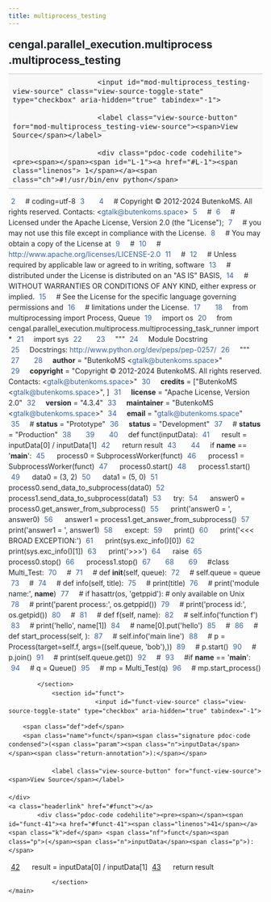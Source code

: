 ```yaml
---
title: multiprocess_testing
---
```


<div>
    <main class="pdoc">
            <section class="module-info">
                    <h1 class="modulename">
cengal<wbr>.parallel_execution<wbr>.multiprocess<wbr>.multiprocess_testing    </h1>

                
                        <input id="mod-multiprocess_testing-view-source" class="view-source-toggle-state" type="checkbox" aria-hidden="true" tabindex="-1">

                        <label class="view-source-button" for="mod-multiprocess_testing-view-source"><span>View Source</span></label>

                        <div class="pdoc-code codehilite"><pre><span></span><span id="L-1"><a href="#L-1"><span class="linenos"> 1</span></a><span class="ch">#!/usr/bin/env python</span>
</span><span id="L-2"><a href="#L-2"><span class="linenos"> 2</span></a><span class="c1"># coding=utf-8</span>
</span><span id="L-3"><a href="#L-3"><span class="linenos"> 3</span></a>
</span><span id="L-4"><a href="#L-4"><span class="linenos"> 4</span></a><span class="c1"># Copyright © 2012-2024 ButenkoMS. All rights reserved. Contacts: &lt;gtalk@butenkoms.space&gt;</span>
</span><span id="L-5"><a href="#L-5"><span class="linenos"> 5</span></a><span class="c1"># </span>
</span><span id="L-6"><a href="#L-6"><span class="linenos"> 6</span></a><span class="c1"># Licensed under the Apache License, Version 2.0 (the &quot;License&quot;);</span>
</span><span id="L-7"><a href="#L-7"><span class="linenos"> 7</span></a><span class="c1"># you may not use this file except in compliance with the License.</span>
</span><span id="L-8"><a href="#L-8"><span class="linenos"> 8</span></a><span class="c1"># You may obtain a copy of the License at</span>
</span><span id="L-9"><a href="#L-9"><span class="linenos"> 9</span></a><span class="c1"># </span>
</span><span id="L-10"><a href="#L-10"><span class="linenos">10</span></a><span class="c1">#     http://www.apache.org/licenses/LICENSE-2.0</span>
</span><span id="L-11"><a href="#L-11"><span class="linenos">11</span></a><span class="c1"># </span>
</span><span id="L-12"><a href="#L-12"><span class="linenos">12</span></a><span class="c1"># Unless required by applicable law or agreed to in writing, software</span>
</span><span id="L-13"><a href="#L-13"><span class="linenos">13</span></a><span class="c1"># distributed under the License is distributed on an &quot;AS IS&quot; BASIS,</span>
</span><span id="L-14"><a href="#L-14"><span class="linenos">14</span></a><span class="c1"># WITHOUT WARRANTIES OR CONDITIONS OF ANY KIND, either express or implied.</span>
</span><span id="L-15"><a href="#L-15"><span class="linenos">15</span></a><span class="c1"># See the License for the specific language governing permissions and</span>
</span><span id="L-16"><a href="#L-16"><span class="linenos">16</span></a><span class="c1"># limitations under the License.</span>
</span><span id="L-17"><a href="#L-17"><span class="linenos">17</span></a>
</span><span id="L-18"><a href="#L-18"><span class="linenos">18</span></a><span class="kn">from</span> <span class="nn">multiprocessing</span> <span class="kn">import</span> <span class="n">Process</span><span class="p">,</span> <span class="n">Queue</span>
</span><span id="L-19"><a href="#L-19"><span class="linenos">19</span></a><span class="kn">import</span> <span class="nn">os</span>
</span><span id="L-20"><a href="#L-20"><span class="linenos">20</span></a><span class="kn">from</span> <span class="nn">cengal.parallel_execution.multiprocess.multiprocessing_task_runner</span> <span class="kn">import</span> <span class="o">*</span>
</span><span id="L-21"><a href="#L-21"><span class="linenos">21</span></a><span class="kn">import</span> <span class="nn">sys</span>
</span><span id="L-22"><a href="#L-22"><span class="linenos">22</span></a>
</span><span id="L-23"><a href="#L-23"><span class="linenos">23</span></a><span class="sd">&quot;&quot;&quot;</span>
</span><span id="L-24"><a href="#L-24"><span class="linenos">24</span></a><span class="sd">Module Docstring</span>
</span><span id="L-25"><a href="#L-25"><span class="linenos">25</span></a><span class="sd">Docstrings: http://www.python.org/dev/peps/pep-0257/</span>
</span><span id="L-26"><a href="#L-26"><span class="linenos">26</span></a><span class="sd">&quot;&quot;&quot;</span>
</span><span id="L-27"><a href="#L-27"><span class="linenos">27</span></a>
</span><span id="L-28"><a href="#L-28"><span class="linenos">28</span></a><span class="n">__author__</span> <span class="o">=</span> <span class="s2">&quot;ButenkoMS &lt;gtalk@butenkoms.space&gt;&quot;</span>
</span><span id="L-29"><a href="#L-29"><span class="linenos">29</span></a><span class="n">__copyright__</span> <span class="o">=</span> <span class="s2">&quot;Copyright © 2012-2024 ButenkoMS. All rights reserved. Contacts: &lt;gtalk@butenkoms.space&gt;&quot;</span>
</span><span id="L-30"><a href="#L-30"><span class="linenos">30</span></a><span class="n">__credits__</span> <span class="o">=</span> <span class="p">[</span><span class="s2">&quot;ButenkoMS &lt;gtalk@butenkoms.space&gt;&quot;</span><span class="p">,</span> <span class="p">]</span>
</span><span id="L-31"><a href="#L-31"><span class="linenos">31</span></a><span class="n">__license__</span> <span class="o">=</span> <span class="s2">&quot;Apache License, Version 2.0&quot;</span>
</span><span id="L-32"><a href="#L-32"><span class="linenos">32</span></a><span class="n">__version__</span> <span class="o">=</span> <span class="s2">&quot;4.3.4&quot;</span>
</span><span id="L-33"><a href="#L-33"><span class="linenos">33</span></a><span class="n">__maintainer__</span> <span class="o">=</span> <span class="s2">&quot;ButenkoMS &lt;gtalk@butenkoms.space&gt;&quot;</span>
</span><span id="L-34"><a href="#L-34"><span class="linenos">34</span></a><span class="n">__email__</span> <span class="o">=</span> <span class="s2">&quot;gtalk@butenkoms.space&quot;</span>
</span><span id="L-35"><a href="#L-35"><span class="linenos">35</span></a><span class="c1"># __status__ = &quot;Prototype&quot;</span>
</span><span id="L-36"><a href="#L-36"><span class="linenos">36</span></a><span class="n">__status__</span> <span class="o">=</span> <span class="s2">&quot;Development&quot;</span>
</span><span id="L-37"><a href="#L-37"><span class="linenos">37</span></a><span class="c1"># __status__ = &quot;Production&quot;</span>
</span><span id="L-38"><a href="#L-38"><span class="linenos">38</span></a>
</span><span id="L-39"><a href="#L-39"><span class="linenos">39</span></a>
</span><span id="L-40"><a href="#L-40"><span class="linenos">40</span></a><span class="k">def</span> <span class="nf">funct</span><span class="p">(</span><span class="n">inputData</span><span class="p">):</span>
</span><span id="L-41"><a href="#L-41"><span class="linenos">41</span></a>    <span class="n">result</span> <span class="o">=</span> <span class="n">inputData</span><span class="p">[</span><span class="mi">0</span><span class="p">]</span> <span class="o">/</span> <span class="n">inputData</span><span class="p">[</span><span class="mi">1</span><span class="p">]</span>
</span><span id="L-42"><a href="#L-42"><span class="linenos">42</span></a>    <span class="k">return</span> <span class="n">result</span>
</span><span id="L-43"><a href="#L-43"><span class="linenos">43</span></a>
</span><span id="L-44"><a href="#L-44"><span class="linenos">44</span></a><span class="k">if</span> <span class="vm">__name__</span> <span class="o">==</span> <span class="s1">&#39;__main__&#39;</span><span class="p">:</span>
</span><span id="L-45"><a href="#L-45"><span class="linenos">45</span></a>    <span class="n">process0</span> <span class="o">=</span> <span class="n">SubprocessWorker</span><span class="p">(</span><span class="n">funct</span><span class="p">)</span>
</span><span id="L-46"><a href="#L-46"><span class="linenos">46</span></a>    <span class="n">process1</span> <span class="o">=</span> <span class="n">SubprocessWorker</span><span class="p">(</span><span class="n">funct</span><span class="p">)</span>
</span><span id="L-47"><a href="#L-47"><span class="linenos">47</span></a>    <span class="n">process0</span><span class="o">.</span><span class="n">start</span><span class="p">()</span>
</span><span id="L-48"><a href="#L-48"><span class="linenos">48</span></a>    <span class="n">process1</span><span class="o">.</span><span class="n">start</span><span class="p">()</span>
</span><span id="L-49"><a href="#L-49"><span class="linenos">49</span></a>    <span class="n">data0</span> <span class="o">=</span> <span class="p">(</span><span class="mi">3</span><span class="p">,</span> <span class="mi">2</span><span class="p">)</span>
</span><span id="L-50"><a href="#L-50"><span class="linenos">50</span></a>    <span class="n">data1</span> <span class="o">=</span> <span class="p">(</span><span class="mi">5</span><span class="p">,</span> <span class="mi">0</span><span class="p">)</span>
</span><span id="L-51"><a href="#L-51"><span class="linenos">51</span></a>    <span class="n">process0</span><span class="o">.</span><span class="n">send_data_to_subprocess</span><span class="p">(</span><span class="n">data0</span><span class="p">)</span>
</span><span id="L-52"><a href="#L-52"><span class="linenos">52</span></a>    <span class="n">process1</span><span class="o">.</span><span class="n">send_data_to_subprocess</span><span class="p">(</span><span class="n">data1</span><span class="p">)</span>
</span><span id="L-53"><a href="#L-53"><span class="linenos">53</span></a>    <span class="k">try</span><span class="p">:</span>
</span><span id="L-54"><a href="#L-54"><span class="linenos">54</span></a>        <span class="n">answer0</span> <span class="o">=</span> <span class="n">process0</span><span class="o">.</span><span class="n">get_answer_from_subprocess</span><span class="p">()</span>
</span><span id="L-55"><a href="#L-55"><span class="linenos">55</span></a>        <span class="nb">print</span><span class="p">(</span><span class="s1">&#39;answer0 = &#39;</span><span class="p">,</span> <span class="n">answer0</span><span class="p">)</span>
</span><span id="L-56"><a href="#L-56"><span class="linenos">56</span></a>        <span class="n">answer1</span> <span class="o">=</span> <span class="n">process1</span><span class="o">.</span><span class="n">get_answer_from_subprocess</span><span class="p">()</span>
</span><span id="L-57"><a href="#L-57"><span class="linenos">57</span></a>        <span class="nb">print</span><span class="p">(</span><span class="s1">&#39;answer1 = &#39;</span><span class="p">,</span> <span class="n">answer1</span><span class="p">)</span>
</span><span id="L-58"><a href="#L-58"><span class="linenos">58</span></a>    <span class="k">except</span><span class="p">:</span>
</span><span id="L-59"><a href="#L-59"><span class="linenos">59</span></a>        <span class="nb">print</span><span class="p">()</span>
</span><span id="L-60"><a href="#L-60"><span class="linenos">60</span></a>        <span class="nb">print</span><span class="p">(</span><span class="s1">&#39;&lt;&lt;&lt; BROAD EXCEPTION:&#39;</span><span class="p">)</span>
</span><span id="L-61"><a href="#L-61"><span class="linenos">61</span></a>        <span class="nb">print</span><span class="p">(</span><span class="n">sys</span><span class="o">.</span><span class="n">exc_info</span><span class="p">()[</span><span class="mi">0</span><span class="p">])</span>
</span><span id="L-62"><a href="#L-62"><span class="linenos">62</span></a>        <span class="nb">print</span><span class="p">(</span><span class="n">sys</span><span class="o">.</span><span class="n">exc_info</span><span class="p">()[</span><span class="mi">1</span><span class="p">])</span>
</span><span id="L-63"><a href="#L-63"><span class="linenos">63</span></a>        <span class="nb">print</span><span class="p">(</span><span class="s1">&#39;&gt;&gt;&gt;&#39;</span><span class="p">)</span>
</span><span id="L-64"><a href="#L-64"><span class="linenos">64</span></a>        <span class="k">raise</span>
</span><span id="L-65"><a href="#L-65"><span class="linenos">65</span></a>    <span class="n">process0</span><span class="o">.</span><span class="n">stop</span><span class="p">()</span>
</span><span id="L-66"><a href="#L-66"><span class="linenos">66</span></a>    <span class="n">process1</span><span class="o">.</span><span class="n">stop</span><span class="p">()</span>
</span><span id="L-67"><a href="#L-67"><span class="linenos">67</span></a>
</span><span id="L-68"><a href="#L-68"><span class="linenos">68</span></a>
</span><span id="L-69"><a href="#L-69"><span class="linenos">69</span></a><span class="c1">#class Multi_Test:</span>
</span><span id="L-70"><a href="#L-70"><span class="linenos">70</span></a><span class="c1">#</span>
</span><span id="L-71"><a href="#L-71"><span class="linenos">71</span></a><span class="c1">#    def __init__(self, queue):</span>
</span><span id="L-72"><a href="#L-72"><span class="linenos">72</span></a><span class="c1">#        self.queue = queue</span>
</span><span id="L-73"><a href="#L-73"><span class="linenos">73</span></a><span class="c1">#</span>
</span><span id="L-74"><a href="#L-74"><span class="linenos">74</span></a><span class="c1">#    def info(self, title):</span>
</span><span id="L-75"><a href="#L-75"><span class="linenos">75</span></a><span class="c1">#        print(title)</span>
</span><span id="L-76"><a href="#L-76"><span class="linenos">76</span></a><span class="c1">#        print(&#39;module name:&#39;, __name__)</span>
</span><span id="L-77"><a href="#L-77"><span class="linenos">77</span></a><span class="c1">#        if hasattr(os, &#39;getppid&#39;):  # only available on Unix</span>
</span><span id="L-78"><a href="#L-78"><span class="linenos">78</span></a><span class="c1">#            print(&#39;parent process:&#39;, os.getppid())</span>
</span><span id="L-79"><a href="#L-79"><span class="linenos">79</span></a><span class="c1">#        print(&#39;process id:&#39;, os.getpid())</span>
</span><span id="L-80"><a href="#L-80"><span class="linenos">80</span></a><span class="c1">#</span>
</span><span id="L-81"><a href="#L-81"><span class="linenos">81</span></a><span class="c1">#    def f(self, name):</span>
</span><span id="L-82"><a href="#L-82"><span class="linenos">82</span></a><span class="c1">#        self.info(&#39;function f&#39;)</span>
</span><span id="L-83"><a href="#L-83"><span class="linenos">83</span></a><span class="c1">#        print(&#39;hello&#39;, name[1])</span>
</span><span id="L-84"><a href="#L-84"><span class="linenos">84</span></a><span class="c1">#        name[0].put(&#39;hello&#39;)</span>
</span><span id="L-85"><a href="#L-85"><span class="linenos">85</span></a><span class="c1">#</span>
</span><span id="L-86"><a href="#L-86"><span class="linenos">86</span></a><span class="c1">#    def start_process(self, ):</span>
</span><span id="L-87"><a href="#L-87"><span class="linenos">87</span></a><span class="c1">#        self.info(&#39;main line&#39;)</span>
</span><span id="L-88"><a href="#L-88"><span class="linenos">88</span></a><span class="c1">#        p = Process(target=self.f, args=((self.queue, &#39;bob&#39;),))</span>
</span><span id="L-89"><a href="#L-89"><span class="linenos">89</span></a><span class="c1">#        p.start()</span>
</span><span id="L-90"><a href="#L-90"><span class="linenos">90</span></a><span class="c1">#        p.join()</span>
</span><span id="L-91"><a href="#L-91"><span class="linenos">91</span></a><span class="c1">#        print(self.queue.get())</span>
</span><span id="L-92"><a href="#L-92"><span class="linenos">92</span></a><span class="c1">#</span>
</span><span id="L-93"><a href="#L-93"><span class="linenos">93</span></a><span class="c1">#if __name__ == &#39;__main__&#39;:</span>
</span><span id="L-94"><a href="#L-94"><span class="linenos">94</span></a><span class="c1">#    q = Queue()</span>
</span><span id="L-95"><a href="#L-95"><span class="linenos">95</span></a><span class="c1">#    mp = Multi_Test(q)</span>
</span><span id="L-96"><a href="#L-96"><span class="linenos">96</span></a><span class="c1">#    mp.start_process()</span>
</span></pre></div>


            </section>
                <section id="funct">
                            <input id="funct-view-source" class="view-source-toggle-state" type="checkbox" aria-hidden="true" tabindex="-1">
<div class="attr function">
            
        <span class="def">def</span>
        <span class="name">funct</span><span class="signature pdoc-code condensed">(<span class="param"><span class="n">inputData</span></span><span class="return-annotation">):</span></span>

                <label class="view-source-button" for="funct-view-source"><span>View Source</span></label>

    </div>
    <a class="headerlink" href="#funct"></a>
            <div class="pdoc-code codehilite"><pre><span></span><span id="funct-41"><a href="#funct-41"><span class="linenos">41</span></a><span class="k">def</span> <span class="nf">funct</span><span class="p">(</span><span class="n">inputData</span><span class="p">):</span>
</span><span id="funct-42"><a href="#funct-42"><span class="linenos">42</span></a>    <span class="n">result</span> <span class="o">=</span> <span class="n">inputData</span><span class="p">[</span><span class="mi">0</span><span class="p">]</span> <span class="o">/</span> <span class="n">inputData</span><span class="p">[</span><span class="mi">1</span><span class="p">]</span>
</span><span id="funct-43"><a href="#funct-43"><span class="linenos">43</span></a>    <span class="k">return</span> <span class="n">result</span>
</span></pre></div>


    

                </section>
    </main>


<style>pre{line-height:125%;}span.linenos{color:inherit; background-color:transparent; padding-left:5px; padding-right:20px;}.pdoc-code .hll{background-color:#ffffcc}.pdoc-code{background:#f8f8f8;}.pdoc-code .c{color:#3D7B7B; font-style:italic}.pdoc-code .err{border:1px solid #FF0000}.pdoc-code .k{color:#008000; font-weight:bold}.pdoc-code .o{color:#666666}.pdoc-code .ch{color:#3D7B7B; font-style:italic}.pdoc-code .cm{color:#3D7B7B; font-style:italic}.pdoc-code .cp{color:#9C6500}.pdoc-code .cpf{color:#3D7B7B; font-style:italic}.pdoc-code .c1{color:#3D7B7B; font-style:italic}.pdoc-code .cs{color:#3D7B7B; font-style:italic}.pdoc-code .gd{color:#A00000}.pdoc-code .ge{font-style:italic}.pdoc-code .gr{color:#E40000}.pdoc-code .gh{color:#000080; font-weight:bold}.pdoc-code .gi{color:#008400}.pdoc-code .go{color:#717171}.pdoc-code .gp{color:#000080; font-weight:bold}.pdoc-code .gs{font-weight:bold}.pdoc-code .gu{color:#800080; font-weight:bold}.pdoc-code .gt{color:#0044DD}.pdoc-code .kc{color:#008000; font-weight:bold}.pdoc-code .kd{color:#008000; font-weight:bold}.pdoc-code .kn{color:#008000; font-weight:bold}.pdoc-code .kp{color:#008000}.pdoc-code .kr{color:#008000; font-weight:bold}.pdoc-code .kt{color:#B00040}.pdoc-code .m{color:#666666}.pdoc-code .s{color:#BA2121}.pdoc-code .na{color:#687822}.pdoc-code .nb{color:#008000}.pdoc-code .nc{color:#0000FF; font-weight:bold}.pdoc-code .no{color:#880000}.pdoc-code .nd{color:#AA22FF}.pdoc-code .ni{color:#717171; font-weight:bold}.pdoc-code .ne{color:#CB3F38; font-weight:bold}.pdoc-code .nf{color:#0000FF}.pdoc-code .nl{color:#767600}.pdoc-code .nn{color:#0000FF; font-weight:bold}.pdoc-code .nt{color:#008000; font-weight:bold}.pdoc-code .nv{color:#19177C}.pdoc-code .ow{color:#AA22FF; font-weight:bold}.pdoc-code .w{color:#bbbbbb}.pdoc-code .mb{color:#666666}.pdoc-code .mf{color:#666666}.pdoc-code .mh{color:#666666}.pdoc-code .mi{color:#666666}.pdoc-code .mo{color:#666666}.pdoc-code .sa{color:#BA2121}.pdoc-code .sb{color:#BA2121}.pdoc-code .sc{color:#BA2121}.pdoc-code .dl{color:#BA2121}.pdoc-code .sd{color:#BA2121; font-style:italic}.pdoc-code .s2{color:#BA2121}.pdoc-code .se{color:#AA5D1F; font-weight:bold}.pdoc-code .sh{color:#BA2121}.pdoc-code .si{color:#A45A77; font-weight:bold}.pdoc-code .sx{color:#008000}.pdoc-code .sr{color:#A45A77}.pdoc-code .s1{color:#BA2121}.pdoc-code .ss{color:#19177C}.pdoc-code .bp{color:#008000}.pdoc-code .fm{color:#0000FF}.pdoc-code .vc{color:#19177C}.pdoc-code .vg{color:#19177C}.pdoc-code .vi{color:#19177C}.pdoc-code .vm{color:#19177C}.pdoc-code .il{color:#666666}</style>
<style>:root{--pdoc-background:#fff;}.pdoc{--text:#212529;--muted:#6c757d;--link:#3660a5;--link-hover:#1659c5;--code:#f8f8f8;--active:#fff598;--accent:#eee;--accent2:#c1c1c1;--nav-hover:rgba(255, 255, 255, 0.5);--name:#0066BB;--def:#008800;--annotation:#007020;}</style>
<style>.pdoc{color:var(--text);box-sizing:border-box;line-height:1.5;background:none;}.pdoc .pdoc-button{cursor:pointer;display:inline-block;border:solid black 1px;border-radius:2px;font-size:.75rem;padding:calc(0.5em - 1px) 1em;transition:100ms all;}.pdoc .pdoc-alert{padding:1rem 1rem 1rem calc(1.5rem + 24px);border:1px solid transparent;border-radius:.25rem;background-repeat:no-repeat;background-position:1rem center;margin-bottom:1rem;}.pdoc .pdoc-alert > *:last-child{margin-bottom:0;}.pdoc .pdoc-alert-note {color:#084298;background-color:#cfe2ff;border-color:#b6d4fe;background-image:url("data:image/svg+xml,%3Csvg%20xmlns%3D%22http%3A//www.w3.org/2000/svg%22%20width%3D%2224%22%20height%3D%2224%22%20fill%3D%22%23084298%22%20viewBox%3D%220%200%2016%2016%22%3E%3Cpath%20d%3D%22M8%2016A8%208%200%201%200%208%200a8%208%200%200%200%200%2016zm.93-9.412-1%204.705c-.07.34.029.533.304.533.194%200%20.487-.07.686-.246l-.088.416c-.287.346-.92.598-1.465.598-.703%200-1.002-.422-.808-1.319l.738-3.468c.064-.293.006-.399-.287-.47l-.451-.081.082-.381%202.29-.287zM8%205.5a1%201%200%201%201%200-2%201%201%200%200%201%200%202z%22/%3E%3C/svg%3E");}.pdoc .pdoc-alert-warning{color:#664d03;background-color:#fff3cd;border-color:#ffecb5;background-image:url("data:image/svg+xml,%3Csvg%20xmlns%3D%22http%3A//www.w3.org/2000/svg%22%20width%3D%2224%22%20height%3D%2224%22%20fill%3D%22%23664d03%22%20viewBox%3D%220%200%2016%2016%22%3E%3Cpath%20d%3D%22M8.982%201.566a1.13%201.13%200%200%200-1.96%200L.165%2013.233c-.457.778.091%201.767.98%201.767h13.713c.889%200%201.438-.99.98-1.767L8.982%201.566zM8%205c.535%200%20.954.462.9.995l-.35%203.507a.552.552%200%200%201-1.1%200L7.1%205.995A.905.905%200%200%201%208%205zm.002%206a1%201%200%201%201%200%202%201%201%200%200%201%200-2z%22/%3E%3C/svg%3E");}.pdoc .pdoc-alert-danger{color:#842029;background-color:#f8d7da;border-color:#f5c2c7;background-image:url("data:image/svg+xml,%3Csvg%20xmlns%3D%22http%3A//www.w3.org/2000/svg%22%20width%3D%2224%22%20height%3D%2224%22%20fill%3D%22%23842029%22%20viewBox%3D%220%200%2016%2016%22%3E%3Cpath%20d%3D%22M5.52.359A.5.5%200%200%201%206%200h4a.5.5%200%200%201%20.474.658L8.694%206H12.5a.5.5%200%200%201%20.395.807l-7%209a.5.5%200%200%201-.873-.454L6.823%209.5H3.5a.5.5%200%200%201-.48-.641l2.5-8.5z%22/%3E%3C/svg%3E");}.pdoc .visually-hidden{position:absolute !important;width:1px !important;height:1px !important;padding:0 !important;margin:-1px !important;overflow:hidden !important;clip:rect(0, 0, 0, 0) !important;white-space:nowrap !important;border:0 !important;}.pdoc h1, .pdoc h2, .pdoc h3{font-weight:300;margin:.3em 0;padding:.2em 0;}.pdoc > section:not(.module-info) h1{font-size:1.5rem;font-weight:500;}.pdoc > section:not(.module-info) h2{font-size:1.4rem;font-weight:500;}.pdoc > section:not(.module-info) h3{font-size:1.3rem;font-weight:500;}.pdoc > section:not(.module-info) h4{font-size:1.2rem;}.pdoc > section:not(.module-info) h5{font-size:1.1rem;}.pdoc a{text-decoration:none;color:var(--link);}.pdoc a:hover{color:var(--link-hover);}.pdoc blockquote{margin-left:2rem;}.pdoc pre{border-top:1px solid var(--accent2);border-bottom:1px solid var(--accent2);margin-top:0;margin-bottom:1em;padding:.5rem 0 .5rem .5rem;overflow-x:auto;background-color:var(--code);}.pdoc code{color:var(--text);padding:.2em .4em;margin:0;font-size:85%;background-color:var(--accent);border-radius:6px;}.pdoc a > code{color:inherit;}.pdoc pre > code{display:inline-block;font-size:inherit;background:none;border:none;padding:0;}.pdoc > section:not(.module-info){margin-bottom:1.5rem;}.pdoc .modulename{margin-top:0;font-weight:bold;}.pdoc .modulename a{color:var(--link);transition:100ms all;}.pdoc .git-button{float:right;border:solid var(--link) 1px;}.pdoc .git-button:hover{background-color:var(--link);color:var(--pdoc-background);}.view-source-toggle-state,.view-source-toggle-state ~ .pdoc-code{display:none;}.view-source-toggle-state:checked ~ .pdoc-code{display:block;}.view-source-button{display:inline-block;float:right;font-size:.75rem;line-height:1.5rem;color:var(--muted);padding:0 .4rem 0 1.3rem;cursor:pointer;text-indent:-2px;}.view-source-button > span{visibility:hidden;}.module-info .view-source-button{float:none;display:flex;justify-content:flex-end;margin:-1.2rem .4rem -.2rem 0;}.view-source-button::before{position:absolute;content:"View Source";display:list-item;list-style-type:disclosure-closed;}.view-source-toggle-state:checked ~ .attr .view-source-button::before,.view-source-toggle-state:checked ~ .view-source-button::before{list-style-type:disclosure-open;}.pdoc .docstring{margin-bottom:1.5rem;}.pdoc section:not(.module-info) .docstring{margin-left:clamp(0rem, 5vw - 2rem, 1rem);}.pdoc .docstring .pdoc-code{margin-left:1em;margin-right:1em;}.pdoc h1:target,.pdoc h2:target,.pdoc h3:target,.pdoc h4:target,.pdoc h5:target,.pdoc h6:target,.pdoc .pdoc-code > pre > span:target{background-color:var(--active);box-shadow:-1rem 0 0 0 var(--active);}.pdoc .pdoc-code > pre > span:target{display:block;}.pdoc div:target > .attr,.pdoc section:target > .attr,.pdoc dd:target > a{background-color:var(--active);}.pdoc *{scroll-margin:2rem;}.pdoc .pdoc-code .linenos{user-select:none;}.pdoc .attr:hover{filter:contrast(0.95);}.pdoc section, .pdoc .classattr{position:relative;}.pdoc .headerlink{--width:clamp(1rem, 3vw, 2rem);position:absolute;top:0;left:calc(0rem - var(--width));transition:all 100ms ease-in-out;opacity:0;}.pdoc .headerlink::before{content:"#";display:block;text-align:center;width:var(--width);height:2.3rem;line-height:2.3rem;font-size:1.5rem;}.pdoc .attr:hover ~ .headerlink,.pdoc *:target > .headerlink,.pdoc .headerlink:hover{opacity:1;}.pdoc .attr{display:block;margin:.5rem 0 .5rem;padding:.4rem .4rem .4rem 1rem;background-color:var(--accent);overflow-x:auto;}.pdoc .classattr{margin-left:2rem;}.pdoc .name{color:var(--name);font-weight:bold;}.pdoc .def{color:var(--def);font-weight:bold;}.pdoc .signature{background-color:transparent;}.pdoc .param, .pdoc .return-annotation{white-space:pre;}.pdoc .signature.multiline .param{display:block;}.pdoc .signature.condensed .param{display:inline-block;}.pdoc .annotation{color:var(--annotation);}.pdoc .view-value-toggle-state,.pdoc .view-value-toggle-state ~ .default_value{display:none;}.pdoc .view-value-toggle-state:checked ~ .default_value{display:inherit;}.pdoc .view-value-button{font-size:.5rem;vertical-align:middle;border-style:dashed;margin-top:-0.1rem;}.pdoc .view-value-button:hover{background:white;}.pdoc .view-value-button::before{content:"show";text-align:center;width:2.2em;display:inline-block;}.pdoc .view-value-toggle-state:checked ~ .view-value-button::before{content:"hide";}.pdoc .inherited{margin-left:2rem;}.pdoc .inherited dt{font-weight:700;}.pdoc .inherited dt, .pdoc .inherited dd{display:inline;margin-left:0;margin-bottom:.5rem;}.pdoc .inherited dd:not(:last-child):after{content:", ";}.pdoc .inherited .class:before{content:"class ";}.pdoc .inherited .function a:after{content:"()";}.pdoc .search-result .docstring{overflow:auto;max-height:25vh;}.pdoc .search-result.focused > .attr{background-color:var(--active);}.pdoc .attribution{margin-top:2rem;display:block;opacity:0.5;transition:all 200ms;filter:grayscale(100%);}.pdoc .attribution:hover{opacity:1;filter:grayscale(0%);}.pdoc .attribution img{margin-left:5px;height:35px;vertical-align:middle;width:70px;transition:all 200ms;}.pdoc table{display:block;width:max-content;max-width:100%;overflow:auto;margin-bottom:1rem;}.pdoc table th{font-weight:600;}.pdoc table th, .pdoc table td{padding:6px 13px;border:1px solid var(--accent2);}</style></div>